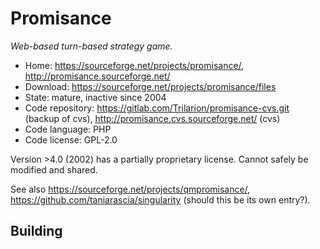 # Promisance

_Web-based turn-based strategy game._

- Home: https://sourceforge.net/projects/promisance/, http://promisance.sourceforge.net/
- Download: https://sourceforge.net/projects/promisance/files
- State: mature, inactive since 2004
- Code repository: https://gitlab.com/Trilarion/promisance-cvs.git (backup of cvs), http://promisance.cvs.sourceforge.net/ (cvs)
- Code language: PHP
- Code license: GPL-2.0

Version >4.0 (2002) has a partially proprietary license. Cannot safely be modified and shared.

See also https://sourceforge.net/projects/qmpromisance/, https://github.com/taniarascia/singularity (should this be its own entry?).

## Building

